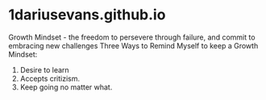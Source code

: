 # 1dariusevans.github.io

Growth Mindset - the freedom to persevere through failure, and commit to embracing new challenges
Three Ways to Remind Myself to keep a Growth Mindset:
1. Desire to learn
2. Accepts critizism.
3. Keep going no matter what.
